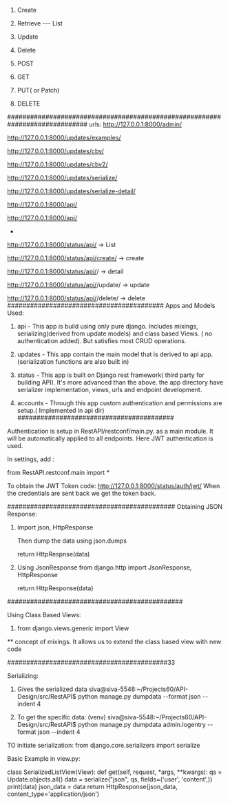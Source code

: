 1. Create
2. Retrieve --- List
3. Update
4. Delete

1. POST
2. GET
3. PUT( or Patch)
4. DELETE

#############################################################################
urls:
http://127.0.0.1:8000/admin/

http://127.0.0.1:8000/updates/examples/

http://127.0.0.1:8000/updates/cbv/

http://127.0.0.1:8000/updates/cbv2/

http://127.0.0.1:8000/updates/serialize/

http://127.0.0.1:8000/updates/serialize-detail/

http://127.0.0.1:8000/api/

http://127.0.0.1:8000/api/<id>

*
http://127.0.0.1:8000/status/api/  -> List

http://127.0.0.1:8000/status/api/create/  -> create

http://127.0.0.1:8000/status/api/<id>/ -> detail

http://127.0.0.1:8000/status/api/<id>/update/  -> update

http://127.0.0.1:8000/status/api/<id>/delete/  -> delete
#########################################
Apps and Models Used:
1. api      - This app is build using only pure django. Includes mixings, serializing(derived from update models)
               and class based Views. ( no authentication added). But satisfies most CRUD operations.
2. updates  - This app contain the main model that is derived to api app. (serialization functions are also built in)
3. status   - This app is built on Django rest framework( third party for building API). It's more advanced than the above.
               the app directory have serializer implementation, views, urls and endpoint development.

4. accounts  - Through this app custom authentication and permissions are setup.( Implemented in api dir)
#########################################

Authentication is setup in RestAPI/restconf/main.py. as a main module. It will be automatically 
applied to all endpoints.
Here JWT authentication is used.

In settings, add : 

from RestAPI.restconf.main import *

To obtain the JWT Token code:
http://127.0.0.1:8000/status/auth/jwt/
When the credentials are sent back we get the token back.


############################################
Obtaining JSON Response:

1. import json, HttpResponse


   Then dump the data using json.dumps
   
   return HttpRespnse(data)
   
2. Using JsonResponse
    from django.http import JsonResponse, HttpResponse
    
    return HttpResponse(data)


##############################################

Using Class Based Views:
1. from django.views.generic import View

** concept of mixings. 
It allows us to extend the class based view with new code

##########################################33

Serializing:
1. Gives the serialized data
siva@siva-5548:~/Projects60/API-Design/src/RestAPI$ python manage.py dumpdata --format json --indent 4

2. To get the specific data:
(venv) siva@siva-5548:~/Projects60/API-Design/src/RestAPI$ python manage.py dumpdata admin.logentry --format json --indent 4

TO initiate serialization:
from django.core.serializers import serialize

Basic Example in view.py:


class SerializedListView(View):
    def get(self, request, *args, **kwargs):
        qs = Update.objects.all()
        data = serialize("json", qs, fields=('user', 'content',))
        print(data)
        json_data = data
        return HttpResponse(json_data, content_type='application/json')







    

